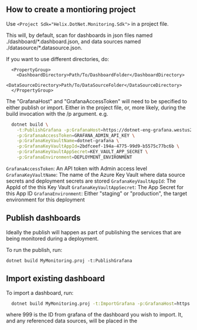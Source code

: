 ﻿## How to create a montioring project
Use `<Project Sdk="Helix.DotNet.Monitoring.Sdk">` in a project file.

This will, by default, scan for dashboards in json files named ./dashboard/\*.dashboard.json,
and data sources named ./datasource/\*.datasource.json.

If you want to use different directories, do:
```
  <PropertyGroup>
    <DashboardDirectory>Path/To/DashboardFolder</DashboardDirectory>
    <DataSourceDirectory>Path/To/DataSourceFolder</DataSourceDirectory>
  </PropertyGroup>
```

The "GrafanaHost" and "GrafanaAccessToken" will need to be specified to either publish or import.
Either in the project file, or, more likely, during the build invocation with the /p argument.
e.g.

```bash
  dotnet build \
    -t:PublishGrafana -p:GrafanaHost=https://dotnet-eng-grafana.westus2.cloudapp.azure.com/ \
    -p:GrafanaAccessToken=GRAFANA_ADMIN_API_KEY \
    -p:GrafanaKeyVaultName=dotnet-grafana \
    -p:GrafanaKeyVaultAppId=2bdfceef-194a-4775-99d9-b5575c77bc6b \
    -p:GrafanaKeyVaultAppSecret=KEY_VAULT_APP_SECRET \
    -p:GrafanaEnvironment=DEPLOYMENT_ENVIRONMENT
```

`GrafanaAccessToken`: An API token with Admin access level
`GrafanaKeyVaultName`: The name of the Azure Key Vault where data source secrets and deployment secrets are stored
`GrafanaKeyVaultAppId`: The AppId of the this Key Vault
`GrafanaKeyVaultAppSecret`: The App Secret for this App ID
`GrafanaEnvironment`: Either "staging" or "production", the target environment for this deployment

## Publish dashboards
Ideally the publish will happen as part of publishing the services that are being monitored during a deployment.

To run the publish, run:

`dotnet build MyMonitoring.proj -t:PublishGrafana`

## Import existing dashboard
To import a dashboard, run:

```bash
  dotnet build MyMonitoring.proj -t:ImportGrafana -p:GrafanaHost=https://dotnet-eng-grafana-staging.westus2.cloudapp.azure.com/ -p:GrafanaAccessToken=MY_ACCESS_TOKEN -p:DashBoardId=MyDashboardUid
```

where 999 is the ID from grafana of the dashboard you wish to import.
It, and any referenced data sources, will be placed in the <DashboardDirectory>

